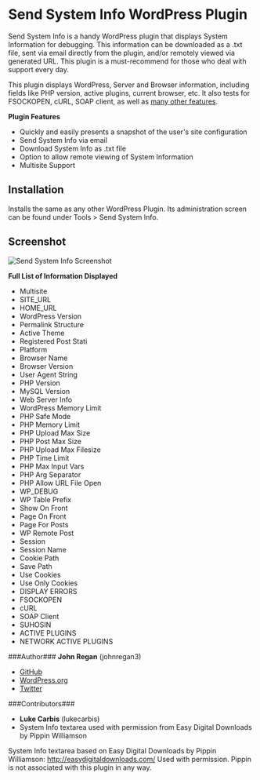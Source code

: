 Send System Info WordPress Plugin
================

Send System Info is a handy WordPress plugin that displays System Information for debugging. This information can be downloaded as a .txt file, sent via email directly from the plugin, and/or remotely viewed via generated URL.  This plugin is a must-recommend for those who deal with support every day.

This plugin displays WordPress, Server and Browser information, including fields like PHP version, active plugins, current browser, etc.  It also tests for FSOCKOPEN, cURL, SOAP client, as well as <a href="#full-list">many other features</a>.

**Plugin Features**

* Quickly and easily presents a snapshot of the user's site configuration
* Send System Info via email
* Download System Info as .txt file
* Option to allow remote viewing of System Information
* Multisite Support

## Installation ##

Installs the same as any other WordPress Plugin.  Its administration screen can be found under Tools > Send System Info.

## Screenshot ##

![Send System Info Screenshot](https://raw.githubusercontent.com/johnregan3/send-system-info/master/assets/SSI.jpg)

<a name="full-list"></a>
**Full List of Information Displayed**

* Multisite
* SITE_URL
* HOME_URL
* WordPress Version
* Permalink Structure
* Active Theme
* Registered Post Stati
* Platform
* Browser Name
* Browser Version
* User Agent String
* PHP Version
* MySQL Version
* Web Server Info
* WordPress Memory Limit
* PHP Safe Mode
* PHP Memory Limit
* PHP Upload Max Size
* PHP Post Max Size
* PHP Upload Max Filesize
* PHP Time Limit
* PHP Max Input Vars
* PHP Arg Separator
* PHP Allow URL File Open
* WP_DEBUG
* WP Table Prefix
* Show On Front
* Page On Front
* Page For Posts
* WP Remote Post
* Session
* Session Name
* Cookie Path
* Save Path
* Use Cookies
* Use Only Cookies
* DISPLAY ERRORS
* FSOCKOPEN
* cURL
* SOAP Client
* SUHOSIN
* ACTIVE PLUGINS
* NETWORK ACTIVE PLUGINS

###Author###
**John Regan** (johnregan3)

* <a href="https://github.com/johnregan3">GitHub</a><br>
* <a href="http://profiles.wordpress.org/johnregan3/">WordPress.org</a><br>
* <a href="http://twitter.com/johnregan3">Twitter</a>

###Contributors###
* **Luke Carbis** (lukecarbis)
* System Info textarea used with permission from Easy Digital Downloads by Pippin Williamson

System Info textarea based on Easy Digital Downloads by Pippin Williamson: http://easydigitaldownloads.com/  Used with permission.  Pippin is not associated with this plugin in any way.
